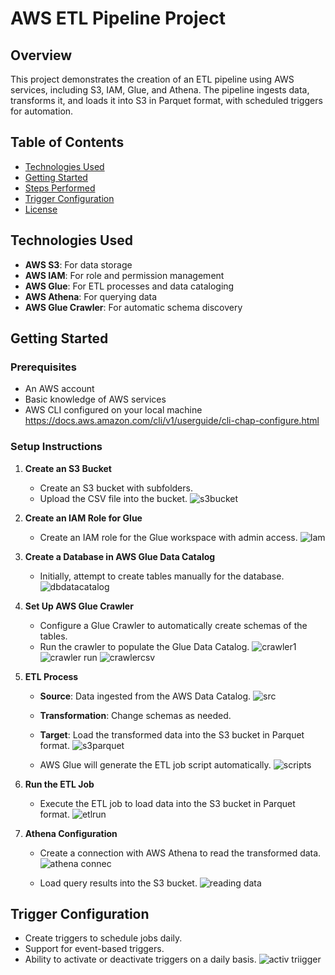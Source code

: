 # AWS ETL Pipeline Project

## Overview

This project demonstrates the creation of an ETL pipeline using AWS services, including S3, IAM, Glue, and Athena. The pipeline ingests data, transforms it, and loads it into S3 in Parquet format, with scheduled triggers for automation.

## Table of Contents

- [Technologies Used](#technologies-used)
- [Getting Started](#getting-started)
- [Steps Performed](#steps-performed)
- [Trigger Configuration](#trigger-configuration)
- [License](#license)

## Technologies Used

- **AWS S3**: For data storage
- **AWS IAM**: For role and permission management
- **AWS Glue**: For ETL processes and data cataloging
- **AWS Athena**: For querying data
- **AWS Glue Crawler**: For automatic schema discovery

## Getting Started

### Prerequisites

- An AWS account
- Basic knowledge of AWS services
- AWS CLI configured on your local machine
  https://docs.aws.amazon.com/cli/v1/userguide/cli-chap-configure.html

### Setup Instructions

1. **Create an S3 Bucket**
   - Create an S3 bucket with subfolders.
   - Upload the CSV file into the bucket.
     ![s3bucket](https://github.com/user-attachments/assets/1d17d7a8-c67d-4c60-ba2b-cfe9d8e7dca5)


2. **Create an IAM Role for Glue**
   - Create an IAM role for the Glue workspace with admin access.
     ![Iam](https://github.com/user-attachments/assets/da1f38bb-1a35-4522-b650-ba0a41d1e547)


3. **Create a Database in AWS Glue Data Catalog**
   - Initially, attempt to create tables manually for the database.
     ![dbdatacatalog](https://github.com/user-attachments/assets/b579273b-482b-4307-b39f-9711c320d915)


4. **Set Up AWS Glue Crawler**
   - Configure a Glue Crawler to automatically create schemas of the tables.
   - Run the crawler to populate the Glue Data Catalog.
     ![crawler1](https://github.com/user-attachments/assets/2eee1176-e63d-41d2-99f7-9a537d2f0d5c)
     ![crawler run](https://github.com/user-attachments/assets/2805ffdb-be32-46ea-8bdb-86d6ffcd4dcb)
     ![crawlercsv](https://github.com/user-attachments/assets/05890cad-088f-44bb-b5fb-639c18969555)



5. **ETL Process**
   - **Source**: Data ingested from the AWS Data Catalog.
     ![src](https://github.com/user-attachments/assets/354f4905-d1b1-402f-88eb-ad49d05c0546)

   - **Transformation**: Change schemas as needed.
     
   - **Target**: Load the transformed data into the S3 bucket in Parquet format.
     ![s3parquet](https://github.com/user-attachments/assets/98f6da32-e156-4b69-902a-b227a2203982)

   - AWS Glue will generate the ETL job script automatically.
     ![scripts](https://github.com/user-attachments/assets/804473ad-7807-4359-9102-c5ffb708b5ce)


6. **Run the ETL Job**
   - Execute the ETL job to load data into the S3 bucket in Parquet format.
     ![etlrun](https://github.com/user-attachments/assets/c82dffaf-5b10-4d27-92dd-d86ba9ddc8be)


7. **Athena Configuration**
   - Create a connection with AWS Athena to read the transformed data.
     ![athena connec](https://github.com/user-attachments/assets/5ba838bd-2ecb-483f-82fe-b17ddcdbbe72)

   - Load query results into the S3 bucket.
     ![reading data](https://github.com/user-attachments/assets/c95afcc4-562e-44be-a7bd-ed159bb4fe62)


## Trigger Configuration

- Create triggers to schedule jobs daily.
- Support for event-based triggers.
- Ability to activate or deactivate triggers on a daily basis.
  ![activ triigger](https://github.com/user-attachments/assets/81b26690-87b1-41fd-ac08-3afcc670cc28)



